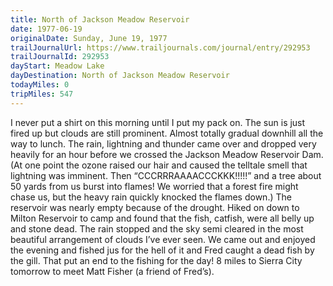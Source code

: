 ```yaml
---
title: North of Jackson Meadow Reservoir
date: 1977-06-19
originalDate: Sunday, June 19, 1977
trailJournalUrl: https://www.trailjournals.com/journal/entry/292953
trailJournalId: 292953
dayStart: Meadow Lake
dayDestination: North of Jackson Meadow Reservoir
todayMiles: 0
tripMiles: 547
---
```

I never put a shirt on this morning until I put my pack on. The sun is just fired up but clouds are still prominent. Almost totally gradual downhill all the way to lunch. The rain, lightning and thunder came over and dropped very heavily for an hour before we crossed the Jackson Meadow Reservoir Dam. (At one point the ozone raised our hair and caused the telltale smell that lightning was imminent. Then “CCCRRRAAAACCCKKK!!!!!” and a tree about 50 yards from us burst into flames! We worried that a forest fire might chase us, but the heavy rain quickly knocked the flames down.) The reservoir was nearly empty because of the drought. Hiked on down to Milton Reservoir to camp and found that the fish, catfish, were all belly up and stone dead. The rain stopped and the sky semi cleared in the most beautiful arrangement of clouds I’ve ever seen. We came out and enjoyed the evening and fished jus for the hell of it and Fred caught a dead fish by the gill. That put an end to the fishing for the day! 8 miles to Sierra City tomorrow to meet Matt Fisher (a friend of Fred’s).
